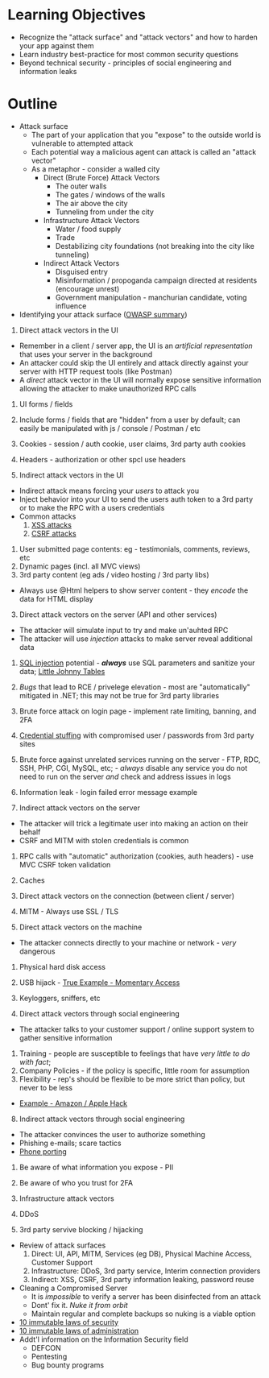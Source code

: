 **Learning Objectives**
=======================
- Recognize the "attack surface" and "attack vectors" and how to harden your app against them
- Learn industry best-practice for most common security questions
- Beyond technical security - principles of social engineering and information leaks

**Outline**
===========
- Attack surface
  - The part of your application that you "expose" to the outside world is vulnerable to attempted attack
  - Each potential way a malicious agent can attack is called an "attack vector"
  - As a metaphor - consider a walled city
    - Direct (Brute Force) Attack Vectors
      - The outer walls
      - The gates / windows of the walls
      - The air above the city
      - Tunneling from under the city
    - Infrastructure Attack Vectors
      - Water / food supply
      - Trade
      - Destabilizing city foundations (not breaking into the city like tunneling)
    - Indirect Attack Vectors
      - Disguised entry
      - Misinformation / propoganda campaign directed at residents (encourage unrest)
      - Government manipulation - manchurian candidate, voting influence
- Identifying your attack surface ([OWASP summary](https://www.owasp.org/index.php/Attack_Surface_Analysis_Cheat_Sheet))

1. Direct attack vectors in the UI
  - Remember in a client / server app, the UI is an _artificial representation_ that uses your server in the background
  - An attacker could skip the UI entirely and attack directly against your server with HTTP request tools (like Postman)
  - A _direct_ attack vector in the UI will normally expose sensitive information allowing the attacker to make unauthorized RPC calls
  1. UI forms / fields
  2. Include forms / fields that are "hidden" from a user by default; can easily be manipulated with js / console / Postman / etc
  3. Cookies - session / auth cookie, user claims, 3rd party auth cookies
  4. Headers - authorization or other spcl use headers

2. Indirect attack vectors in the UI
  - Indirect attack means forcing your _users_ to attack you
  - Inject behavior into your UI to send the users auth token to a 3rd party or to make the RPC with a users credentials
  - Common attacks
    1. [XSS attacks](https://www.owasp.org/index.php/Cross-site_Scripting_(XSS))
    2. [CSRF attacks](https://www.owasp.org/index.php/Cross-Site_Request_Forgery_(CSRF))
  1. User submitted page contents: eg - testimonials, comments, reviews, etc
  2. Dynamic pages (incl. all MVC views)
  3. 3rd party content (eg ads / video hosting / 3rd party libs)
  - Always use @Html helpers to show server content - they _encode_ the data for HTML display

3. Direct attack vectors on the server (API and other services)
  - The attacker will simulate input to try and make un'auhted RPC
  - The attacker will use _injection_ attacks to make server reveal additional data
  1. [SQL injection](https://www.owasp.org/index.php/SQL_Injection) potential - _**always**_ use SQL parameters and sanitize your data; [Little Johnny Tables](https://xkcd.com/327/)
  2. _Bugs_ that lead to RCE / privelege elevation - most are "automatically" mitigated in .NET; this may not be true for 3rd party libraries
  3. Brute force attack on login page - implement rate limiting, banning, and 2FA
  4. [Credential stuffing](https://www.owasp.org/index.php/Credential_stuffing) with compromised user / passwords from 3rd party sites
  5. Brute force against unrelated services running on the server - FTP, RDC, SSH, PHP, CGI, MySQL, etc; - _always_ disable any service you do not need to run on the server _and_ check and address issues in logs
  6. Information leak - login failed error message example

4. Indirect attack vectors on the server
  - The attacker will trick a legitimate user into making an action on their behalf
  - CSRF and MITM with stolen credentials is common
  1. RPC calls with "automatic" authorization (cookies, auth headers) - use MVC CSRF token validation
  2. Caches

5. Direct attack vectors on the connection (between client / server)
  1. MITM - Always use SSL / TLS

6. Direct attack vectors on the machine
  - The attacker connects directly to your machine or network - _very_ dangerous
  1. Physical hard disk access
  2. USB hijack - [True Example - Momentary Access](https://security.stackexchange.com/a/187516/13907)
  3. Keyloggers, sniffers, etc

7. Direct attack vectors through social engineering
  - The attacker talks to your customer support / online support system to gather sensitive information
  1. Training - people are susceptible to feelings that have _very little to do with fact_;
  2. Company Policies - if the policy is specific, little room for assumption
  3. Flexibility - rep's should be flexible to be more strict than policy, but never to be less
  - [Example - Amazon / Apple Hack](https://www.wired.com/2012/08/apple-amazon-mat-honan-hacking/)
8. Indirect attack vectors through social engineering
  - The attacker convinces the user to authorize something
  - Phishing e-mails; scare tactics
  - [Phone porting](https://www.nextadvisor.com/blog/phone-porting-how-hackers-can-hijack-your-mobile-phone-number/)
  1. Be aware of what information you expose - PII
  2. Be aware of who you trust for 2FA

9. Infrastructure attack vectors
  1. DDoS
  2. 3rd party servive blocking / hijacking

- Review of attack surfaces
  1. Direct: UI, API, MITM, Services (eg DB), Physical Machine Access, Customer Support
  2. Infrastructure: DDoS, 3rd party service, Interim connection providers
  3. Indirect: XSS, CSRF, 3rd party information leaking, password reuse
- Cleaning a Compromised Server
  - It is _impossible_ to verify a server has been disinfected from an attack
  - Dont' fix it. _Nuke it from orbit_
  - Maintain regular and complete backups so nuking is a viable option
- [10 immutable laws of security](https://technet.microsoft.com/en-us/library/hh278941.aspx)
- [10 immutable laws of administration](https://technet.microsoft.com/en-us/library/cc722488.aspx)
- Addt'l information on the Information Security field
  - DEFCON
  - Pentesting
  - Bug bounty programs